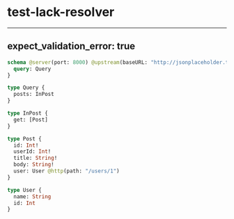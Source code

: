 # test-lack-resolver

---
expect_validation_error: true
---

```graphql @server
schema @server(port: 8000) @upstream(baseURL: "http://jsonplaceholder.typicode.com") {
  query: Query
}

type Query {
  posts: InPost
}

type InPost {
  get: [Post]
}

type Post {
  id: Int!
  userId: Int!
  title: String!
  body: String!
  user: User @http(path: "/users/1")
}

type User {
  name: String
  id: Int
}
```

